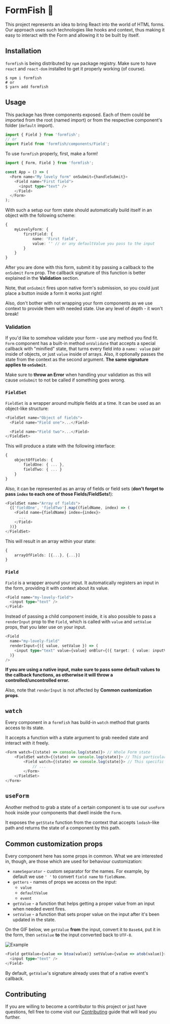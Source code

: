 # FormFish 🐠

This project represents an idea to bring React into the world of HTML
forms.
Our approach uses such technologies like hooks and context, thus making
it easy to interact with the Form and allowing it to be built by itself.

## Installation

`formfish` is being distributed by `npm` package registry. Make sure to have
`react` and `react-dom` installed to get it properly working (of course).

```shell script
$ npm i formfish
# or
$ yarn add formfish
```

## Usage

This package has three components exposed. Each of them could be imported
from the root (named import) or from the respective component's folder (`default` import).

```typescript jsx
import { Field } from 'formfish';
// or
import Field from 'formfish/components/Field';
```

To use `formfish` properly, first, make a form!

```typescript jsx
import { Form, Field } from 'formfish';

const App = () => (
  <Form name="My lovely form" onSubmit={handleSubmit}>
    <Field name="First field">
      <input type="text" />
    </Field>
  </Form>
);
```

With such a setup our form state should automatically build itself
in an object with the following scheme:

```typescript
{
    myLovelyForm: {
        firstField: {
            name: 'First field',
            value: '' // or any defaultValue you pass to the input
        }
    }
}
```

After you are done with this form, submit it by passing a callback to the
`onSubmit` `Form` prop. The callback signature of this function is better
explained in the **Validation** section.

Note, that `onSubmit` fires upon native form's submission, so you could
just place a button inside a form it works just right!

Also, don't bother with not wrapping your form components as we use context
to provide them with needed state. Use any level of depth - it won't break!

### Validation

If you'd like to somehow validate your form - use any method you find fit.
`Form` component has a built-in method `onValidate` that accepts a special callback
with "minified" state, that turns every field into a `name: value` pair inside of objects,
or just `value` inside of arrays. Also, it optionally passes the state from the context
as the second argument. **The same signature applies to `onSubmit`**.

Make sure to **throw an Error** when handling your validation as this will cause
`onSubmit` to not be called if something goes wrong.

### `FieldSet`

`FieldSet` is a wrapper around multiple fields at a time. It can be used
as an object-like structure:

```typescript jsx
<FieldSet name="Object of fields">
  <Field name="Field one">...</Field>

  <Field name="Field two">...</Field>
</FieldSet>
```

This will produce a state with the following interface:

```typescript
{
    objectOfFields: {
        fieldOne: { ... },
        fieldTwo: { ... }
    }
}
```

Also, it can be represented as an array of fields or field sets
(**don't forget to pass `index` to each one of those Fields/FieldSets!**):

```typescript jsx
<FieldSet name="Array of fields">
  {['fieldOne', 'fieldTwo'].map((fieldName, index) => (
    <Field name={fieldName} index={index}>
      ...
    </Field>
  ))}
</FieldSet>
```

This will result in an array within your state:

```typescript
{
    arrayOfFields: [{...}, {...}]
}
```

### `Field`

`Field` is a wrapper around your input.
It automatically registers an input in the form, providing it
with context about its value.

```typescript jsx
<Field name="my-lovely-field">
  <input type="text" />
</Field>
```

Instead of passing a child component inside, it is also possible to pass a `renderInput`
prop to the `Field`, which is called with `value` and `setValue` props, that you later
use on your input.

```typescript jsx
<Field
  name="my-lovely-field"
  renderInput={({ value, setValue }) => (
    <input type="text" value={value} onBlur={({ target: { value: inputValue } }) => setValue(inputValue)} />
  )}
/>
```

**If you are using a native input, make sure to pass some default
values to the callback functions, as otherwise it will
throw a controlled/uncontrolled error.**

Also, note that `renderInput` is not affected by **Common customization
props**.

## `watch`

Every component in a `formfish` has build-in `watch` method
that grants access to its state.

It accepts a function with a state argument to grab needed state and interact
with it freely.

```typescript jsx
<Form watch={(state) => console.log(state)}> // Whole Form state
    <FieldSet watch={(state) => console.log(state)}> // This particular FieldSet only
        <Field watch={(state) => console.log(state)}> // This specific Field
            // ...
        </Form>
    </FieldSet>
</Form>
```

## `useForm`

Another method to grab a state of a certain component is to use our `useForm`
hook inside your components that dwell inside the `Form`.

It exposes the `getState` function from the context that accepts 
`lodash`-like path and returns the state of a component by this path.

## Common customization props

Every component here has some props in common. What we are interested in, though,
are those which are used for behaviour customization:

- `nameSeparator` - custom separator for the names. For example, by default
  we use `' '` to convert `field name` to `fieldName`.
- `getters` - names of props we access on the input:
  - `value`
  - `defaultValue`
  - `event`
- `getValue` - a function that helps getting a proper value from an input when needed event
  fires.
- `setValue` - a function that sets proper value on the input after it's been updated
  in the state.

On the GIF below, we `getValue` **from** the input,
convert it to `Base64`, put it in the form, then `setValue` **to** the
input converted back to `UTF-8`.

![Example](https://media.giphy.com/media/YmnFz2Vp2NtLW6QWpy/giphy.gif)

```typescript jsx
<Field getValue={value => btoa(value)} setValue={value => atob(value)}>
  <input type="text" />
</Field>
```

By default, `getValue`'s signature already uses that of a native event's
callback.

## Contributing

If you are willing to become a contributor to this project or just have
questions, fell free to come visit our [Contributing](#) guide that
will lead you further.
